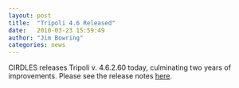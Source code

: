 ```yaml
---
layout: post
title:  "Tripoli 4.6 Released"
date:   2010-03-23 15:59:49
author: "Jim Bowring"
categories: news
---
```


CIRDLES releases Tripoli v. 4.6.2.60 today, culminating two years of improvements.  Please see the release notes [here](http://www.earth-time.org/projects/tripoli/winos/currentRelease/ReleaseNotes.txt).